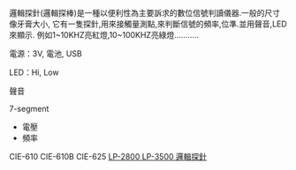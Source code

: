 
邏輯探針(邏輯探棒)是一種以便利性為主要訴求的數位信號判讀儀器.一般的尺寸像牙膏大小,
它有一隻探針,用來接觸量測點,來判斷信號的頻率,位準.並用聲音,LED來顯示.
例如1~10KHZ亮紅燈,10~100KHZ亮綠燈...........

電源：3V, 電池, USB

LED：Hi, Low

聲音

7-segment
* 電壓
* 頻率

CIE-610 CIE-610B CIE-625
[LP-2800 LP-3500 邏輯探針](http://images.100y.com.tw/pdf_file/LP-2800,3500.pdf)
